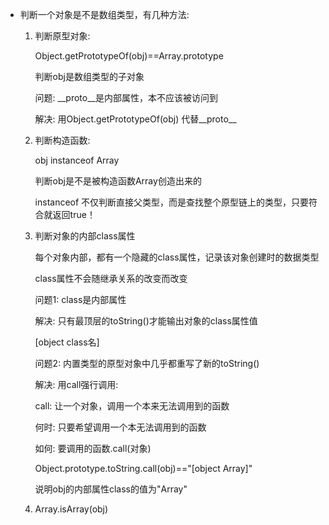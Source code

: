 - 判断一个对象是不是数组类型，有几种方法: 
    1. 判断原型对象: 
            
        Object.getPrototypeOf(obj)==Array.prototype   
            
        判断obj是数组类型的子对象
            
        问题: __proto__是内部属性，本不应该被访问到
            
        解决: 用Object.getPrototypeOf(obj) 代替__proto__
    2. 判断构造函数:
            
        obj instanceof Array 
        
        判断obj是不是被构造函数Array创造出来的
            
        instanceof 不仅判断直接父类型，而是查找整个原型链上的类型，只要符合就返回true！
    3. 判断对象的内部class属性
            
        每个对象内部，都有一个隐藏的class属性，记录该对象创建时的数据类型
            
        class属性不会随继承关系的改变而改变
            
        问题1: class是内部属性
            
        解决: 只有最顶层的toString()才能输出对象的class属性值
            
        [object class名]
            
        问题2: 内置类型的原型对象中几乎都重写了新的toString()
            
        解决: 用call强行调用: 
            
        call: 让一个对象，调用一个本来无法调用到的函数
            
        何时: 只要希望调用一个本无法调用到的函数
            
        如何: 要调用的函数.call(对象)
            
        Object.prototype.toString.call(obj)=="[object Array]"
            
        说明obj的内部属性class的值为"Array"
    4. Array.isArray(obj)
